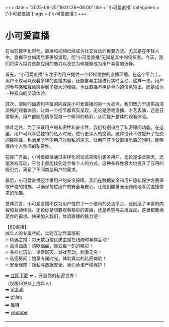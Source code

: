 +++
date = '2025-06-25T16:01:28+08:00'
title = '小可爱直播'
categories = ['小可爱直播']
tags = ['小可爱直播']
+++

# 小可爱直播

在当前数字化时代，直播和视频已经成为社交互动的重要方式。尤其是在年轻人中，直播平台如雨后春笋般涌现，而“小可爱直播”无疑是其中的佼佼者。今天，我们将深入探讨这款应用的魅力以及它为何能够成为用户喜爱的选择。

首先，“小可爱直播”专注于为用户提供一个轻松愉悦的直播环境。在这个平台上，用户不仅可以观看多样的直播内容，还能够与主播进行实时互动。这样一来，用户的参与感和互动感得到了极大的增强，也让直播不再是单向的信息输出，而是成为一种双向的交流体验。

其次，清晰的画质和丰富的内容是小可爱直播的另一大亮点。我们致力于提供高清流畅的观看体验，让每一个细节都真实呈现。无论是游戏直播、才艺表演，还是日常聊天，用户都能尽情享受每一个瞬间的精彩，从而提升整体的观看体验。

除此之外，为了保证用户的私密性和安全性，我们特别设立了私密房间功能。在这里，用户可以享受独特的私人时光，进行更深入的交流。这种设计不仅提升了社交的趣味性，也满足了不少用户对隐私的需求，让用户在享受直播乐趣的同时，能够保持个人空间的私密性。

在推广方面，小可爱直播通过多样化的玩法来吸引更多用户。无论是语音聊天，还是游戏互动，平台上都能找到适合每个人的方式。这种多样性极大地提升了应用的吸引力，满足了不同类型用户的需求。

最后，小可爱直播还注重用户的安全保障。我们在数据安全和用户隐私保护方面采取严格的措施，以确保每位用户的安全与安心，让他们能够毫无顾虑地享受直播带来的乐趣。

总体而言，小可爱直播不仅为用户提供了一个便利的交流平台，还创造了丰富的内容和互动体验。无论你是想要观看精彩的直播，还是希望与主播互动，这里都能满足你的需求。快来加入我们，体验直播的魅力吧！

【6D直播】  
成年人的专属空间，实时互动尽享精彩  
🔥 精选主播：每天数百位优质主播在线随时与你互动！  
🔥 高清画质：清晰画面，感受每一刻的精彩！  
🔥 多样化玩法：语音聊天、游戏互动，刺激无穷！  
🔥 私密房间：独享专属时光，体验真实的私密体验！  
🔥 安全保障：隐私与数据安全，我们承诺严格保护！  

➡️ [立即下载](https://down123.s3.ap-east-1.amazonaws.com/down/down.html?channelCode=blog) ⬅️ ，开启你的私密世界！  
（仅限18岁以上成年人）  
➡️ [github](https://aldult-live.github.io/)  
➡️ [gitlab](https://seo-09598d.gitlab.io/)  
➡️ [推特](https://x.com/wegame33)  
➡️ [youtube](https://www.youtube.com/@6Dlive)  

---
